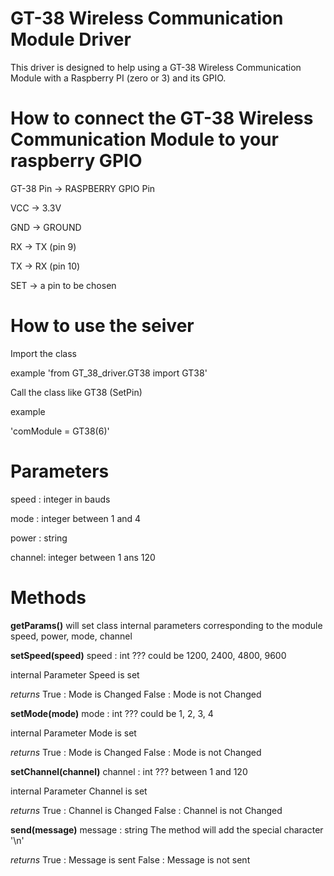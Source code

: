 # GT-38 Wireless Communication Module Driver
This driver is designed to help using a GT-38 Wireless Communication Module with a Raspberry PI (zero or 3) and its GPIO.

# How to connect the GT-38 Wireless Communication Module to your raspberry GPIO
GT-38 Pin -> RASPBERRY GPIO Pin

VCC -> 3.3V

GND -> GROUND

RX -> TX (pin 9)

TX -> RX (pin 10)

SET -> a pin to be chosen

# How to use the seiver
Import the class 

example
'from GT_38_driver.GT38 import GT38'

Call the class like GT38 (SetPin)

example

'comModule = GT38(6)'

# Parameters
speed : integer in bauds

mode : integer between 1 and 4

power : string

channel: integer between 1 ans 120


# Methods
__getParams()__
will set class internal parameters corresponding to the module speed, power, mode, channel

__setSpeed(speed)__
speed : int
??? could be 1200, 2400, 4800, 9600

internal Parameter Speed is set

_returns_
True : Mode is Changed
False : Mode is not Changed

__setMode(mode)__
mode : int
??? could be 1, 2, 3, 4

internal Parameter Mode is set

_returns_
True : Mode is Changed
False : Mode is not Changed

__setChannel(channel)__
channel : int
??? between 1 and 120 

internal Parameter Channel is set

_returns_
True : Channel is Changed
False : Channel is not Changed

__send(message)__
message : string
The method will add the special character '\n'

_returns_
True : Message is sent
False : Message is not sent
